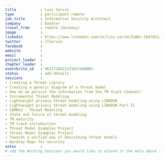 ```yaml
---
title           : Luis Servin
type            : participant-remote
job_title       : Information Security Architect
company         : Daimler
travel_from     : remote (Germany)
image           : 
linkedin        : https://www.linkedin.com/in/luis-serv%C3%ADn-2847822/
twitter         : lfservin
facebook        :
website         :
email           : 
project_leader  :
chapter_leader  :
eventbrite_id   : 9613728421221627440001
status          : add-details
sessions        : 
- Creating a Threat Library
- Creating a generic diagram of a threat model
- How do we persist the information from the TM Slack channel?
- Incremental Threat Modeling
- Lightweight privacy threat modeling using LINDDUN
- Lightweight privacy threat modeling using LINDDUN Part II
- SAMMv2 - Threat Modeling
- State and future of threat modeling
- TM maturity
- TM track introduction
- Threat Model Examples Project
- Threat Model Examples Project
- Towards a unified way of describing threat models
- Wardley Maps for Security
notes           :
# add the Working Sessions you would like to attend in the meta above (use the session's title) e.g. sessions (one per line): -Security Playbooks Diagrams -Hackathon Daily Sessions
---
```


<!-- put more details about participant here -->
